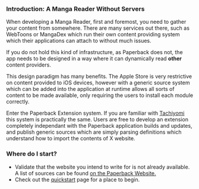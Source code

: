 ### Introduction: A Manga Reader Without Servers

When developing a Manga Reader, first and foremost, you need to gather your content from somewhere. There are many
services out there, such as WebToons or MangaDex which run their own content providing system which their applications
can attach to without much issues.

If you do not hold this kind of infrastructure, as Paperback does not, the app needs to be designed in a way where it
can dynamically read **other** content providers.

This design paradigm has many benefits. The Apple Store is very restrictive on content provided to iOS devices, however
with a generic source system which can be added into the application at runtime allows all sorts of content to be made
available, only requiring the users to install each module correctly.

Enter the Paperback Extension system. If you are familiar with [Tachiyomi](https://tachiyomi.org) this system is
practically the same. Users are free to develop an extension completely independant with the Paperback application
builds and updates, and publish generic sources which are simply parsing definitions which understand how to import the
contents of X website.

### Where do I start?

* Validate that the website you intend to write for is not already available. A list of sources can be
  found [on the Paperback Website.](../adding-repos.md#known-repositories)
* Check out the [quickstart](cheerio-quickstart.md) page for a place to begin.
